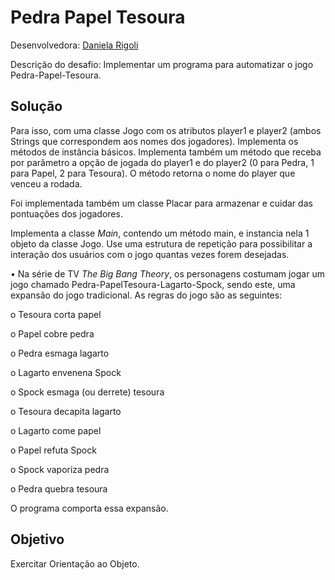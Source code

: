# Pedra Papel Tesoura

Desenvolvedora: [Daniela Rigoli](https://www.linkedin.com/in/daniela-rigoli-304b9b190/)

Descrição do desafio: Implementar um programa para automatizar o jogo Pedra-Papel-Tesoura.

## Solução

Para isso, com uma classe Jogo com os atributos player1 e player2 (ambos Strings que correspondem aos nomes dos jogadores). Implementa os métodos de instância básicos. Implementa também um método que receba por parâmetro a opção de jogada do player1 e do player2 (0 para Pedra, 1 para Papel, 2 para Tesoura). O método retorna o nome do player que venceu a rodada.

Foi implementada também um classe Placar para armazenar e cuidar das pontuações dos jogadores.

Implementa a classe _Main_, contendo um método main, e instancia nela 1 objeto da classe Jogo. Use uma estrutura de repetição para possibilitar a interação dos usuários com o jogo quantas vezes forem desejadas.

• Na série de TV _The Big Bang Theory_, os personagens costumam jogar um jogo chamado Pedra-PapelTesoura-Lagarto-Spock, sendo este, uma expansão do jogo tradicional. As regras do jogo são as seguintes:

o Tesoura corta papel

o Papel cobre pedra

o Pedra esmaga lagarto

o Lagarto envenena Spock

o Spock esmaga (ou derrete) tesoura

o Tesoura decapita lagarto

o Lagarto come papel

o Papel refuta Spock

o Spock vaporiza pedra

o Pedra quebra tesoura


O programa comporta essa expansão.

## Objetivo

Exercitar Orientação ao Objeto.